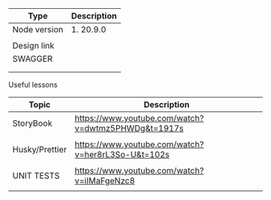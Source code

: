 | Type         | Description |
| ------------ | ----------- |
| Node version | 1. 20.9.0   |
|              |             |
| Design link  |             |
| SWAGGER      |             |
|              |             |
|              |             |

Useful lessons

| Topic          | Description                                         |
| -------------- | --------------------------------------------------- |
| StoryBook      | https://www.youtube.com/watch?v=dwtmz5PHWDg&t=1917s |
|                |                                                     |
| Husky/Prettier | https://www.youtube.com/watch?v=her8rL3So-U&t=102s  |
|                |                                                     |
| UNIT TESTS     | https://www.youtube.com/watch?v=iIMaFgeNzc8         |
|                |                                                     |
